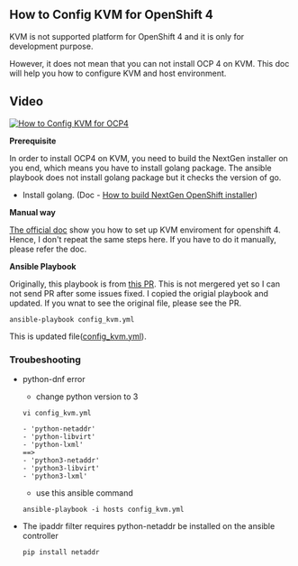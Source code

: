 How to Config KVM for OpenShift 4
---------------------------------

KVM is not supported platform for OpenShift 4 and it is only for development purpose.

However, it does not mean that you can not install OCP 4 on KVM. This doc will help you how to configure KVM and host environment.

## Video
[![How to Config KVM for OCP4](http://img.youtube.com/vi/ne_gN7WEjHU/0.jpg)](https://www.youtube.com/embed/ne_gN7WEjHU)

**Prerequisite**

In order to install OCP4 on KVM, you need to build the NextGen installer on you end, which means you have to install golang package.
The ansible playbook does not install golang package but it checks the version of go.

- Install golang. (Doc - [How to build NextGen OpenShift installer](../Build_CLI/README.md)) 


**Manual way**

[The official doc](https://github.com/openshift/installer/blob/master/docs/dev/libvirt-howto.md) show you how to set up KVM enviroment for openshift 4. Hence, I don't repeat the same steps here. If you have to do it manually, please refer the doc. 


**Ansible Playbook**

Originally, this playbook is from [this PR](https://github.com/openshift/installer/blob/ffb427c07a24c30a17a2b13b4eb5096cb2f32609/hack/ocp_libvirt_setup.yaml). This is not mergered yet so I can not send PR after some issues fixed. I copied the origial playbook and updated. If you wnat to see the original file, please see the PR.

```
ansible-playbook config_kvm.yml
```

This is updated file([config_kvm.yml](./config_kvm.yml)).



### Troubeshooting

- python-dnf error
  - change python version to 3
  ```
  vi config_kvm.yml

  - 'python-netaddr'
  - 'python-libvirt'
  - 'python-lxml'
  ==> 
  - 'python3-netaddr'
  - 'python3-libvirt'
  - 'python3-lxml'
  ``` 
  - use this ansible command
  ```
  ansible-playbook -i hosts config_kvm.yml
  ```


- The ipaddr filter requires python-netaddr be installed on the ansible controller
  ```
  pip install netaddr
  ```
